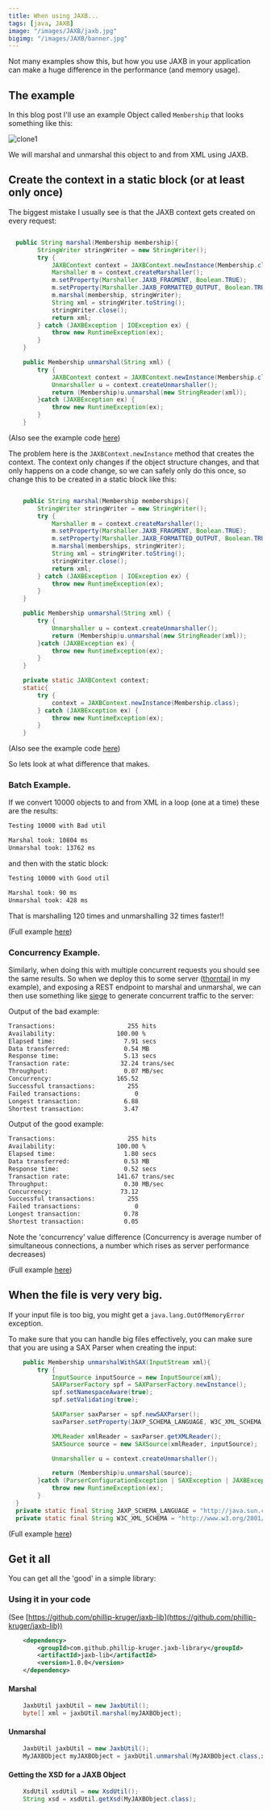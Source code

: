 ```yaml
---
title: When using JAXB...
tags: [java, JAXB]
image: "/images/JAXB/jaxb.jpg"
bigimg: "/images/JAXB/banner.jpg"
---
```


Not many examples show this, but how you use JAXB in your application can make a huge difference in the performance (and memory usage).

## The example
In this blog post I'll use an example Object called `Membership` that looks something like this:

![clone1](/images/JAXB/pojo_uml.png)

We will marshal and unmarshal this object to and from XML using JAXB.

## Create the context in a static block (or at least only once)

The biggest mistake I usually see is that the JAXB context gets created on every request:

```java

  public String marshal(Membership membership){
        StringWriter stringWriter = new StringWriter();
        try {
            JAXBContext context = JAXBContext.newInstance(Membership.class);
            Marshaller m = context.createMarshaller();
            m.setProperty(Marshaller.JAXB_FRAGMENT, Boolean.TRUE);
            m.setProperty(Marshaller.JAXB_FORMATTED_OUTPUT, Boolean.TRUE);
            m.marshal(membership, stringWriter);
            String xml = stringWriter.toString();
            stringWriter.close();
            return xml;
        } catch (JAXBException | IOException ex) {
            throw new RuntimeException(ex);
        }
    }

    public Membership unmarshal(String xml) {
        try {
            JAXBContext context = JAXBContext.newInstance(Membership.class);
            Unmarshaller u = context.createUnmarshaller();
            return (Membership)u.unmarshal(new StringReader(xml));
        }catch (JAXBException ex) {
            throw new RuntimeException(ex);
        }
    }

```
(Also see the example code [here](https://github.com/phillip-kruger/jaxb-lib/blob/master/jaxb-batch-example/src/main/java/com/github/phillipkruger/jaxblib/example/util/BadJAXBUtil.java))

The problem here is the `JAXBContext.newInstance` method that creates the context.
The context only changes if the object structure changes, and that only happens on a code change,
so we can safely only do this once, so change this to be created in a static block like this:

```java

    public String marshal(Membership memberships){
        StringWriter stringWriter = new StringWriter();
        try {
            Marshaller m = context.createMarshaller();
            m.setProperty(Marshaller.JAXB_FRAGMENT, Boolean.TRUE);
            m.setProperty(Marshaller.JAXB_FORMATTED_OUTPUT, Boolean.TRUE);
            m.marshal(memberships, stringWriter);
            String xml = stringWriter.toString();
            stringWriter.close();
            return xml;
        } catch (JAXBException | IOException ex) {
            throw new RuntimeException(ex);
        }
    }

    public Membership unmarshal(String xml) {
        try {
            Unmarshaller u = context.createUnmarshaller();
            return (Membership)u.unmarshal(new StringReader(xml));
        }catch (JAXBException ex) {
            throw new RuntimeException(ex);
        }
    }

    private static JAXBContext context;
    static{
        try {
            context = JAXBContext.newInstance(Membership.class);
        } catch (JAXBException ex) {
            throw new RuntimeException(ex);
        }
    }

```
(Also see the example code [here](https://github.com/phillip-kruger/jaxb-lib/blob/master/jaxb-batch-example/src/main/java/com/github/phillipkruger/jaxblib/example/util/GoodJAXBUtil.java))


So lets look at what difference that makes.

### Batch Example.

If we convert 10000 objects to and from XML in a loop (one at a time) these are the results:

```bash
Testing 10000 with Bad util

Marshal took: 10804 ms
Unmarshal took: 13762 ms
```

and then with the static block:

```bash
Testing 10000 with Good util

Marshal took: 90 ms
Unmarshal took: 428 ms
```

That is marshalling 120 times and unmarshalling 32 times faster!!

(Full example [here](https://github.com/phillip-kruger/jaxb-lib/tree/master/jaxb-batch-example))

### Concurrency Example.

Similarly, when doing this with multiple concurrent requests you should see the same results.
So when we deploy this to some server ([thorntail](https://thorntail.io/) in my example), and exposing a REST endpoint to marshal and unmarshal,
we can then use something like [siege](https://www.joedog.org/siege-manual/) to generate concurrent traffic to the server:

Output of the bad example:

```bash
Transactions:                    255 hits
Availability:                 100.00 %
Elapsed time:                   7.91 secs
Data transferred:               0.54 MB
Response time:                  5.13 secs
Transaction rate:              32.24 trans/sec
Throughput:                     0.07 MB/sec
Concurrency:                  165.52
Successful transactions:         255
Failed transactions:               0
Longest transaction:            6.88
Shortest transaction:           3.47
```

Output of the good example:

```bash
Transactions:                    255 hits
Availability:                 100.00 %
Elapsed time:                   1.80 secs
Data transferred:               0.53 MB
Response time:                  0.52 secs
Transaction rate:             141.67 trans/sec
Throughput:                     0.30 MB/sec
Concurrency:                   73.12
Successful transactions:         255
Failed transactions:               0
Longest transaction:            0.78
Shortest transaction:           0.05
```

Note the 'concurrency' value difference
(Concurrency is average number of simultaneous connections, a number which rises as server performance decreases)

(Full example [here](https://github.com/phillip-kruger/jaxb-lib/tree/master/jaxb-concurrency-example))

## When the file is very very big.

If your input file is too big, you might get a `java.lang.OutOfMemoryError` exception.

To make sure that you can handle big files effectively, you can make sure that you are using a SAX Parser when creating the input:

```java
    public Membership unmarshalWithSAX(InputStream xml){
        try {
            InputSource inputSource = new InputSource(xml);
            SAXParserFactory spf = SAXParserFactory.newInstance();
            spf.setNamespaceAware(true);
            spf.setValidating(true);

            SAXParser saxParser = spf.newSAXParser();
            saxParser.setProperty(JAXP_SCHEMA_LANGUAGE, W3C_XML_SCHEMA);

            XMLReader xmlReader = saxParser.getXMLReader();
            SAXSource source = new SAXSource(xmlReader, inputSource);

            Unmarshaller u = context.createUnmarshaller();

            return (Membership)u.unmarshal(source);
        }catch (ParserConfigurationException | SAXException | JAXBException ex) {
            throw new RuntimeException(ex);
        }
  }
  private static final String JAXP_SCHEMA_LANGUAGE = "http://java.sun.com/xml/jaxp/properties/schemaLanguage";
  private static final String W3C_XML_SCHEMA = "http://www.w3.org/2001/XMLSchema";
```

(Full example [here](https://github.com/phillip-kruger/jaxb-lib/tree/master/jaxb-size-example))

## Get it all

You can get all the 'good' in a simple library:

### Using it in your code

(See [https://github.com/phillip-kruger/jaxb-lib](https://github.com/phillip-kruger/jaxb-lib))

```xml
    <dependency>
        <groupId>com.github.phillip-kruger.jaxb-library</groupId>
        <artifactId>jaxb-lib</artifactId>
        <version>1.0.0</version>
    </dependency>
```

#### Marshal

```java
    JaxbUtil jaxbUtil = new JaxbUtil();
    byte[] xml = jaxbUtil.marshal(myJAXBObject);
```

#### Unmarshal

```java
    JaxbUtil jaxbUtil = new JaxbUtil();
    MyJAXBObject myJAXBObject = jaxbUtil.unmarshal(MyJAXBObject.class,xml);
```

#### Getting the XSD for a JAXB Object

```java
    XsdUtil xsdUtil = new XsdUtil();
    String xsd = xsdUtil.getXsd(MyJAXBObject.class);
```
